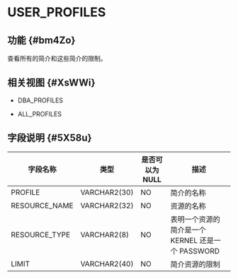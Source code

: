 USER_PROFILES 
==================================



功能 {#bm4Zo}
-----------

查看所有的简介和这些简介的限制。

相关视图 {#XsWWi}
-------------

* DBA_PROFILES

  

* ALL_PROFILES

  




字段说明 {#5X58u}
-------------



|   **字段名称**    |    **类型**    | **是否可以为 NULL** |              **描述**               |
|---------------|--------------|----------------|-----------------------------------|
| PROFILE       | VARCHAR2(30) | NO             | 简介的名称                             |
| RESOURCE_NAME | VARCHAR2(32) | NO             | 资源的名称                             |
| RESOURCE_TYPE | VARCHAR2(8)  | NO             | 表明一个资源的简介是一个 KERNEL 还是一个 PASSWORD |
| LIMIT         | VARCHAR2(40) | NO             | 简介资源的限制                           |



